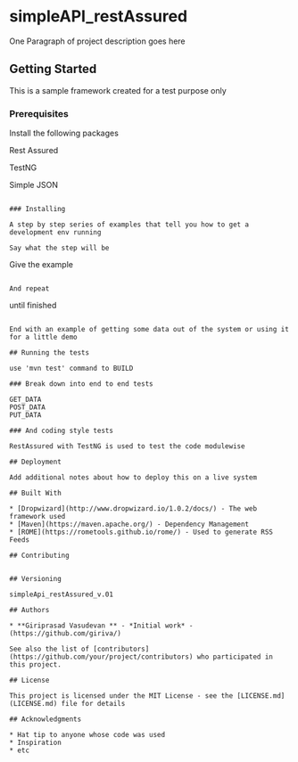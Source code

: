 # simpleAPI_restAssured

One Paragraph of project description goes here

## Getting Started

This is a sample framework created for a test purpose only

### Prerequisites

Install the following packages

Rest Assured

TestNG

Simple JSON
```

### Installing

A step by step series of examples that tell you how to get a development env running

Say what the step will be

```
Give the example
```

And repeat

```
until finished
```

End with an example of getting some data out of the system or using it for a little demo

## Running the tests

use 'mvn test' command to BUILD

### Break down into end to end tests

GET_DATA
POST_DATA
PUT_DATA

### And coding style tests

RestAssured with TestNG is used to test the code modulewise

## Deployment

Add additional notes about how to deploy this on a live system

## Built With

* [Dropwizard](http://www.dropwizard.io/1.0.2/docs/) - The web framework used
* [Maven](https://maven.apache.org/) - Dependency Management
* [ROME](https://rometools.github.io/rome/) - Used to generate RSS Feeds

## Contributing


## Versioning

simpleApi_restAssured_v.01

## Authors

* **Giriprasad Vasudevan ** - *Initial work* - (https://github.com/giriva/)

See also the list of [contributors](https://github.com/your/project/contributors) who participated in this project.

## License

This project is licensed under the MIT License - see the [LICENSE.md](LICENSE.md) file for details

## Acknowledgments

* Hat tip to anyone whose code was used
* Inspiration
* etc
